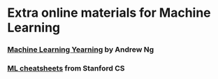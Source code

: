 # Extra online materials for Machine Learning 

### [Machine Learning Yearning](http://www.mlyearning.org/) by Andrew Ng
### [ML cheatsheets](https://github.com/afshinea/stanford-cs-229-machine-learning) from Stanford CS